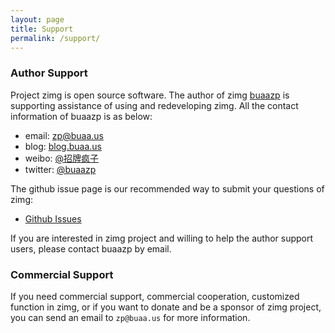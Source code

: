 ```yaml
---
layout: page
title: Support
permalink: /support/
---
```


### Author Support

Project zimg is open source software. The author of zimg [buaazp](http://blog.buaa.us) is supporting assistance of using and redeveloping zimg. All the contact information of buaazp is as below:

- email: zp@buaa.us
- blog: [blog.buaa.us](http://blog.buaa.us)
- weibo: [@招牌疯子](http://weibo.com/buaazp)
- twitter: [@buaazp](http://twitter.com/buaazp)

The github issue page is our recommended way to submit your questions of zimg:

- [Github Issues](https://github.com/buaazp/zimg/issues)

If you are interested in zimg project and willing to help the author support users, please contact buaazp by email.

### Commercial Support

If you need commercial support, commercial cooperation, customized function in zimg, or if you want to donate and be a sponsor of zimg project, you can send an email to `zp@buaa.us` for more information.

